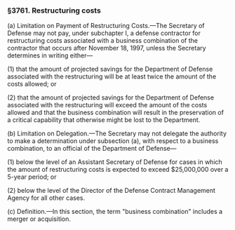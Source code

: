 ### §3761. Restructuring costs ###

(a) Limitation on Payment of Restructuring Costs.—The Secretary of Defense may not pay, under subchapter I, a defense contractor for restructuring costs associated with a business combination of the contractor that occurs after November 18, 1997, unless the Secretary determines in writing either—

(1) that the amount of projected savings for the Department of Defense associated with the restructuring will be at least twice the amount of the costs allowed; or

(2) that the amount of projected savings for the Department of Defense associated with the restructuring will exceed the amount of the costs allowed and that the business combination will result in the preservation of a critical capability that otherwise might be lost to the Department.

(b) Limitation on Delegation.—The Secretary may not delegate the authority to make a determination under subsection (a), with respect to a business combination, to an official of the Department of Defense—

(1) below the level of an Assistant Secretary of Defense for cases in which the amount of restructuring costs is expected to exceed $25,000,000 over a 5-year period; or

(2) below the level of the Director of the Defense Contract Management Agency for all other cases.

(c) Definition.—In this section, the term "business combination" includes a merger or acquisition.